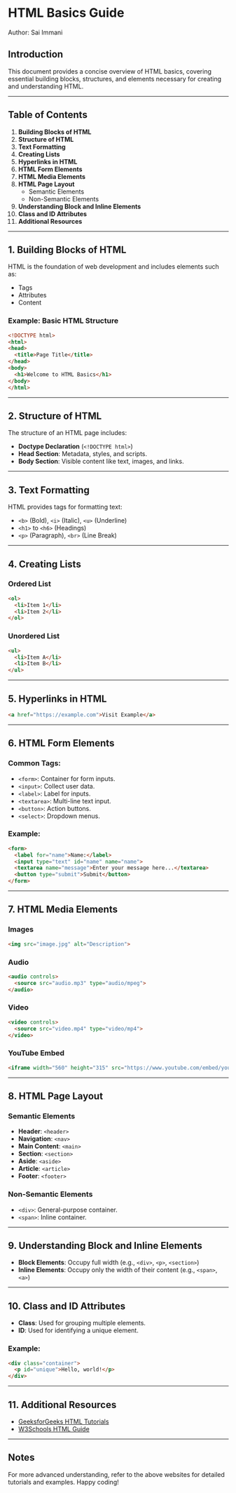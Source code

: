 # HTML Basics Guide  
Author: Sai Immani  

## Introduction  
This document provides a concise overview of HTML basics, covering essential building blocks, structures, and elements necessary for creating and understanding HTML.  

---

## Table of Contents  
1. **Building Blocks of HTML**  
2. **Structure of HTML**  
3. **Text Formatting**  
4. **Creating Lists**  
5. **Hyperlinks in HTML**  
6. **HTML Form Elements**  
7. **HTML Media Elements**  
8. **HTML Page Layout**  
   - Semantic Elements  
   - Non-Semantic Elements  
9. **Understanding Block and Inline Elements**  
10. **Class and ID Attributes**  
11. **Additional Resources**  

---

## 1. Building Blocks of HTML  
HTML is the foundation of web development and includes elements such as:  
- Tags  
- Attributes  
- Content  

### Example: Basic HTML Structure  
```html  
<!DOCTYPE html>  
<html>  
<head>  
  <title>Page Title</title>  
</head>  
<body>  
  <h1>Welcome to HTML Basics</h1>  
</body>  
</html>  
```  

---

## 2. Structure of HTML  
The structure of an HTML page includes:  
- **Doctype Declaration** (`<!DOCTYPE html>`)  
- **Head Section**: Metadata, styles, and scripts.  
- **Body Section**: Visible content like text, images, and links.  

---

## 3. Text Formatting  
HTML provides tags for formatting text:  
- `<b>` (Bold), `<i>` (Italic), `<u>` (Underline)  
- `<h1>` to `<h6>` (Headings)  
- `<p>` (Paragraph), `<br>` (Line Break)  

---

## 4. Creating Lists  
### Ordered List  
```html  
<ol>  
  <li>Item 1</li>  
  <li>Item 2</li>  
</ol>  
```  

### Unordered List  
```html  
<ul>  
  <li>Item A</li>  
  <li>Item B</li>  
</ul>  
```  

---

## 5. Hyperlinks in HTML  
```html  
<a href="https://example.com">Visit Example</a>  
```  

---

## 6. HTML Form Elements  
### Common Tags:  
- `<form>`: Container for form inputs.  
- `<input>`: Collect user data.  
- `<label>`: Label for inputs.  
- `<textarea>`: Multi-line text input.  
- `<button>`: Action buttons.  
- `<select>`: Dropdown menus.  

### Example:  
```html  
<form>  
  <label for="name">Name:</label>  
  <input type="text" id="name" name="name">  
  <textarea name="message">Enter your message here...</textarea>  
  <button type="submit">Submit</button>  
</form>  
```  

---

## 7. HTML Media Elements  
### Images  
```html  
<img src="image.jpg" alt="Description">  
```  
### Audio  
```html  
<audio controls>  
  <source src="audio.mp3" type="audio/mpeg">  
</audio>  
```  
### Video  
```html  
<video controls>  
  <source src="video.mp4" type="video/mp4">  
</video>  
```  
### YouTube Embed  
```html  
<iframe width="560" height="315" src="https://www.youtube.com/embed/your_video_id" frameborder="0" allowfullscreen></iframe>  
```  

---

## 8. HTML Page Layout  
### Semantic Elements  
- **Header**: `<header>`  
- **Navigation**: `<nav>`  
- **Main Content**: `<main>`  
- **Section**: `<section>`  
- **Aside**: `<aside>`  
- **Article**: `<article>`  
- **Footer**: `<footer>`  

### Non-Semantic Elements  
- `<div>`: General-purpose container.  
- `<span>`: Inline container.  

---

## 9. Understanding Block and Inline Elements  
- **Block Elements**: Occupy full width (e.g., `<div>`, `<p>`, `<section>`)  
- **Inline Elements**: Occupy only the width of their content (e.g., `<span>`, `<a>`)  

---

## 10. Class and ID Attributes  
- **Class**: Used for grouping multiple elements.  
- **ID**: Used for identifying a unique element.  

### Example:  
```html  
<div class="container">  
  <p id="unique">Hello, world!</p>  
</div>  
```  

---

## 11. Additional Resources  
- [GeeksforGeeks HTML Tutorials](https://www.geeksforgeeks.org/)  
- [W3Schools HTML Guide](https://www.w3schools.com/)  

---

## Notes  
For more advanced understanding, refer to the above websites for detailed tutorials and examples. Happy coding!
